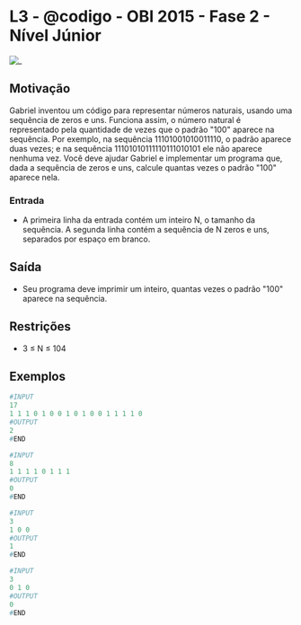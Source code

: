 # L3 - @codigo - OBI 2015 - Fase 2 - Nível Júnior

![_](cover.jpg)

## Motivação

Gabriel inventou um código para representar números naturais, usando uma sequência de zeros e uns. Funciona assim, o número natural é representado pela quantidade de vezes que o padrão "100" aparece na sequência. Por exemplo, na sequência 11101001010011110, o padrão aparece duas vezes; e na sequência 11101010111110111010101 ele não aparece nenhuma vez. Você deve ajudar Gabriel e implementar um programa que, dada a sequência de zeros e uns, calcule quantas vezes o padrão "100" aparece nela.

### Entrada

- A primeira linha da entrada contém um inteiro N, o tamanho da sequência. A segunda linha contém a sequência de N zeros e uns, separados por espaço em branco.

## Saída

- Seu programa deve imprimir um inteiro, quantas vezes o padrão "100" aparece na sequência.

## Restrições

- 3 ≤ N ≤ 104

## Exemplos

``` py
#INPUT
17
1 1 1 0 1 0 0 1 0 1 0 0 1 1 1 1 0
#OUTPUT
2
#END
```

```py
#INPUT
8
1 1 1 1 0 1 1 1
#OUTPUT
0
#END
```

```py
#INPUT
3
1 0 0
#OUTPUT
1
#END
```

```py
#INPUT
3
0 1 0
#OUTPUT
0
#END
```
